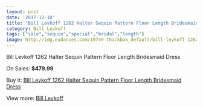 ```yaml
---
layout: post
date: '2017-12-18'
title: "Bill Levkoff 1262 Halter Sequin Pattern Floor Length Bridesmaid Dress"
category: Bill Levkoff
tags: ["sale","sequin","special","bridal","length"]
image: http://img.eudances.com/19749-thickbox_default/bill-levkoff-1262-halter-sequin-pattern-floor-length-bridesmaid-dress.jpg
---
```

Bill Levkoff 1262 Halter Sequin Pattern Floor Length Bridesmaid Dress

On Sales: **$479.99**
<a href="https://www.eudances.com/en/bill-levkoff/5868-bill-levkoff-1262-halter-sequin-pattern-floor-length-bridesmaid-dress.html"><amp-img layout="responsive" width="600" height="600" src="//img.eudances.com/19749-thickbox_default/bill-levkoff-1262-halter-sequin-pattern-floor-length-bridesmaid-dress.jpg" alt="Bill Levkoff 1262 Halter Sequin Pattern Floor Length Bridesmaid Dress 0" /></a>
<a href="https://www.eudances.com/en/bill-levkoff/5868-bill-levkoff-1262-halter-sequin-pattern-floor-length-bridesmaid-dress.html"><amp-img layout="responsive" width="600" height="600" src="//img.eudances.com/19750-thickbox_default/bill-levkoff-1262-halter-sequin-pattern-floor-length-bridesmaid-dress.jpg" alt="Bill Levkoff 1262 Halter Sequin Pattern Floor Length Bridesmaid Dress 1" /></a>

Buy it: [Bill Levkoff 1262 Halter Sequin Pattern Floor Length Bridesmaid Dress](https://www.eudances.com/en/bill-levkoff/5868-bill-levkoff-1262-halter-sequin-pattern-floor-length-bridesmaid-dress.html "Bill Levkoff 1262 Halter Sequin Pattern Floor Length Bridesmaid Dress")

View more: [Bill Levkoff](https://www.eudances.com/en/57-bill-levkoff "Bill Levkoff")